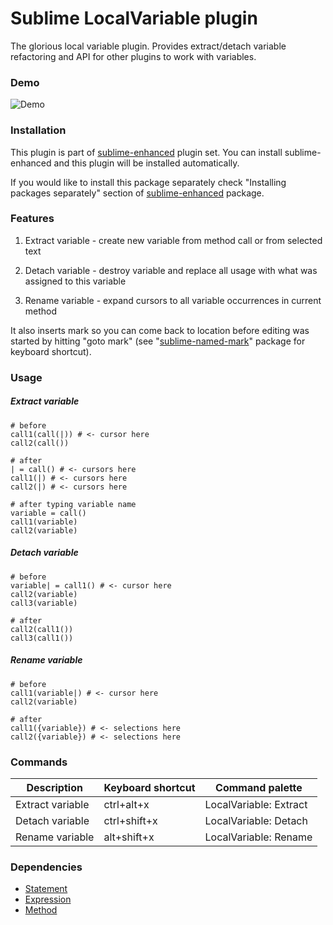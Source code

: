 # Sublime LocalVariable plugin

The glorious local variable plugin. Provides extract/detach variable refactoring
and API for other plugins to work with variables.


### Demo

![Demo](https://github.com/shagabutdinov/sublime-enhanced-demos/raw/master/local_variable.gif "Demo")


### Installation

This plugin is part of [sublime-enhanced](http://github.com/shagabutdinov/sublime-enhanced)
plugin set. You can install sublime-enhanced and this plugin will be installed
automatically.

If you would like to install this package separately check "Installing packages
separately" section of [sublime-enhanced](http://github.com/shagabutdinov/sublime-enhanced)
package.


### Features

1. Extract variable - create new variable from method call or from selected text

2. Detach variable - destroy variable and replace all usage with what was
assigned to this variable

3. Rename variable - expand cursors to all variable occurrences in current
method

It also inserts mark so you can come back to location before editing was started
by hitting "goto mark" (see "[sublime-named-mark](http://github.com/shagabutdinov/sublime-named-mark)"
package for keyboard shortcut).

### Usage

##### Extract variable

  ```
  # before
  call1(call(|)) # <- cursor here
  call2(call())

  # after
  | = call() # <- cursors here
  call1(|) # <- cursors here
  call2(|) # <- cursors here

  # after typing variable name
  variable = call()
  call1(variable)
  call2(variable)
  ```

##### Detach variable

  ```
  # before
  variable| = call1() # <- cursor here
  call2(variable)
  call3(variable)

  # after
  call2(call1())
  call3(call1())
  ```

##### Rename variable

  ```
  # before
  call1(variable|) # <- cursor here
  call2(variable)

  # after
  call1({variable}) # <- selections here
  call2({variable}) # <- selections here
  ```


### Commands

| Description      | Keyboard shortcut | Command palette        |
|------------------|-------------------|------------------------|
| Extract variable | ctrl+alt+x        | LocalVariable: Extract |
| Detach variable  | ctrl+shift+x      | LocalVariable: Detach  |
| Rename variable  | alt+shift+x       | LocalVariable: Rename  |


### Dependencies

* [Statement](https://github.com/shagabutdinov/sublime-statement)
* [Expression](https://github.com/shagabutdinov/sublime-expression)
* [Method](https://github.com/shagabutdinov/sublime-method)